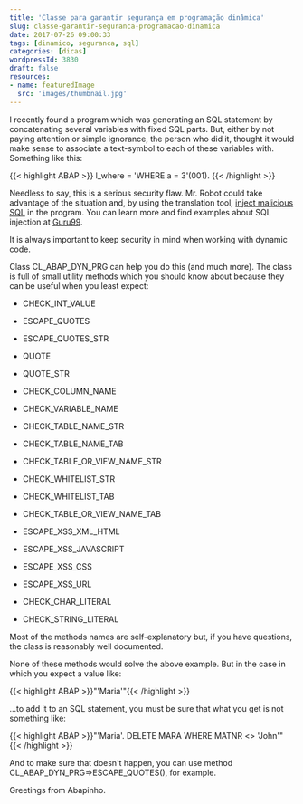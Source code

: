 ```yaml
---
title: 'Classe para garantir segurança em programação dinâmica'
slug: classe-garantir-seguranca-programacao-dinamica
date: 2017-07-26 09:00:33
tags: [dinamico, seguranca, sql]
categories: [dicas]
wordpressId: 3830
draft: false
resources:
- name: featuredImage
  src: 'images/thumbnail.jpg'
---
```

I recently found a program which was generating an SQL statement by concatenating several variables with fixed SQL parts. But, either by not paying attention or simple ignorance, the person who did it, thought it would make sense to associate a text-symbol to each of these variables with. Something like this:

<!--more-->


{{< highlight ABAP >}}
l_where = 'WHERE a = 3'(001).
{{< /highlight >}}

Needless to say, this is a serious security flaw. Mr. Robot could take advantage of the situation and, by using the translation tool, [inject malicious SQL][1] in the program. You can learn more and find examples about SQL injection at [Guru99][2].

It is always important to keep security in mind when working with dynamic code.

Class CL_ABAP_DYN_PRG can help you do this (and much more). The class is full of small utility methods which you should know about because they can be useful when you least expect:

  * CHECK_INT_VALUE

  * ESCAPE_QUOTES

  * ESCAPE_QUOTES_STR

  * QUOTE

  * QUOTE_STR

  * CHECK_COLUMN_NAME

  * CHECK_VARIABLE_NAME

  * CHECK_TABLE_NAME_STR

  * CHECK_TABLE_NAME_TAB

  * CHECK_TABLE_OR_VIEW_NAME_STR

  * CHECK_WHITELIST_STR

  * CHECK_WHITELIST_TAB

  * CHECK_TABLE_OR_VIEW_NAME_TAB

  * ESCAPE_XSS_XML_HTML

  * ESCAPE_XSS_JAVASCRIPT

  * ESCAPE_XSS_CSS

  * ESCAPE_XSS_URL

  * CHECK_CHAR_LITERAL

  * CHECK_STRING_LITERAL

Most of the methods names are self-explanatory but, if you have questions, the class is reasonably well documented.

None of these methods would solve the above example. But in the case in which you expect a value like:


{{< highlight ABAP >}}"'Maria'"{{< /highlight >}}

...to add it to an SQL statement, you must be sure that what you get is not something like:


{{< highlight ABAP >}}"'Maria'. DELETE MARA WHERE MATNR <> 'John'"{{< /highlight >}}

And to make sure that doesn't happen, you can use method CL_ABAP_DYN_PRG=>ESCAPE_QUOTES(), for example.

Greetings from Abapinho.

   [1]: https://www.w3schools.com/sql/sql_injection.asp
   [2]: https://www.guru99.com/learn-sql-injection-with-practical-example.html
